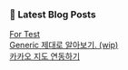 

### 📕 Latest Blog Posts   

<a href ="https://gilbert9172.tistory.com/7"> For Test </a> <br><a href ="https://gilbert9172.tistory.com/6"> Generic 제대로 알아보기. (wip) </a> <br><a href ="https://gilbert9172.tistory.com/5"> 카카오 지도 연동하기 </a> <br>